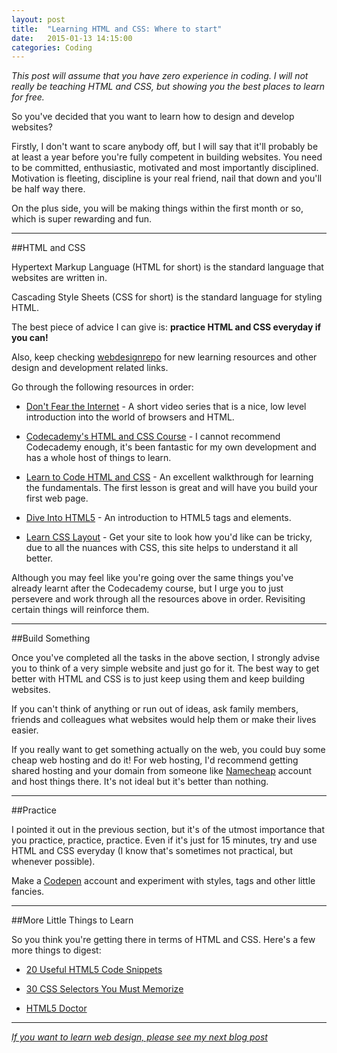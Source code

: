 ```yaml
---
layout: post
title:  "Learning HTML and CSS: Where to start"
date:   2015-01-13 14:15:00
categories: Coding
---
```

_This post will assume that you have zero experience in coding. I will not really be teaching HTML and CSS, but showing you the best places to learn for free._

So you've decided that you want to learn how to design and develop websites?&nbsp;

Firstly, I don't want to scare anybody off, but I will say that it'll probably be at least a year before you're fully competent in building websites. You need to be committed, enthusiastic, motivated and most importantly disciplined. Motivation is fleeting, discipline is your real friend, nail that down and you'll be half way there.

On the plus side, you will be making things within the first month or so, which is super rewarding and fun.

---

##HTML and CSS

Hypertext Markup Language (HTML for short) is the standard language that websites are written in.&nbsp;

Cascading Style Sheets (CSS for short) is the standard language for styling HTML.

The best piece of advice I can give is: **practice HTML and CSS everyday if you can!**

Also, keep checking [webdesignrepo](http://www.webdesignrepo.com/) for new learning resources and other design and development related links.

Go through the following resources in order:

* [Don't Fear the Internet](http://www.dontfeartheinternet.com/the-basics/not-tubes)&nbsp;- A short video series that is a nice, low level introduction into the world of browsers and HTML.

* [Codecademy's HTML and CSS Course](http://www.codecademy.com/tracks/web)&nbsp;- I cannot recommend Codecademy enough, it's been fantastic for my own development and has a whole host of things to learn.

* [Learn to Code HTML and CSS](http://learn.shayhowe.com/html-css/)&nbsp;- An excellent walkthrough for learning the fundamentals. The first lesson is great and will have you build your first web page.

* [Dive Into HTML5](http://diveintohtml5.info/index.html)&nbsp;- An introduction to HTML5 tags and elements.

* [Learn CSS Layout](http://learnlayout.com/) - Get your site to look how you'd like can be tricky, due to all the nuances with CSS, this site helps to understand it all better.&nbsp;

Although you may feel like you're going over the same things you've already learnt after the Codecademy course, but I urge you to just persevere and work through all the resources above in order. Revisiting certain things will reinforce them.

---

##Build Something

Once you've completed all the tasks in the above section, I strongly advise you to think of a very simple website and just go for it. The best way to get better with HTML and CSS is to just keep using them and keep building websites.

If you can't think of anything or run out of ideas, ask family members, friends and colleagues what websites would help them or make their lives easier.

If you really want to get something actually on the web, you could buy some cheap web hosting and do it! For web hosting, I'd recommend getting shared hosting and your domain from someone like [Namecheap](https://www.namecheap.com/) account and host things there. It's not ideal but it's better than nothing.

---

##Practice

I pointed it out in the previous section, but it's of the utmost importance that you practice, practice, practice. Even if it's just for 15 minutes, try and use HTML and CSS everyday (I know that's sometimes not practical, but whenever possible).&nbsp;


Make a [Codepen](http://codepen.io/) account and experiment with styles, tags and other little fancies.

---

##More Little Things to Learn

So you think you're getting there in terms of HTML and CSS. Here's a few more things to digest:

* [20 Useful HTML5 Code Snippets](http://www.realcombiz.com/2014/02/20-useful-html5-code-snippets-you.html)

* [30 CSS Selectors You Must Memorize](http://code.tutsplus.com/tutorials/the-30-css-selectors-you-must-memorize--net-16048)

* [HTML5 Doctor](http://html5doctor.com/)

---

*[If you want to learn web design, please see my next blog post](http://benmildren.com/design/2015/01/17/Learning-Web-Design.html)*






